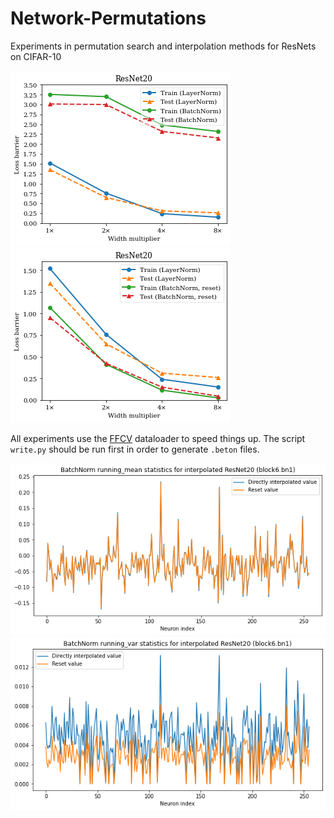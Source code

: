 # Network-Permutations

Experiments in permutation search and interpolation methods for ResNets on CIFAR-10

![LayerNorm vs BatchNorm without reset](figures/fig2.jpg)
![LayerNorm vs BatchNorm with reset](figures/fig3.jpg)

All experiments use the [FFCV](https://github.com/libffcv/ffcv) dataloader to speed things up.
The script `write.py` should be run first in order to generate `.beton` files.

![](figures/fig4.jpg)
![](figures/fig5.jpg)
